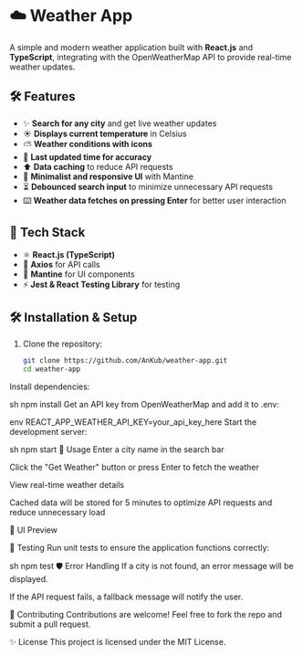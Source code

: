 # ☁️ Weather App

A simple and modern weather application built with **React.js** and **TypeScript**, integrating with the OpenWeatherMap API to provide real-time weather updates.

## 🛠️ Features
- ✨ **Search for any city** and get live weather updates
- ☀️ **Displays current temperature** in Celsius
- ⛅️ **Weather conditions with icons**
- 📅 **Last updated time for accuracy**
- ⬆️ **Data caching** to reduce API requests
- 🎨 **Minimalist and responsive UI** with Mantine
- ⏳ **Debounced search input** to minimize unnecessary API requests
- ⌨️ **Weather data fetches on pressing Enter** for better user interaction

## 📖 Tech Stack
- ⚛️ **React.js (TypeScript)**
- 📂 **Axios** for API calls
- 🌟 **Mantine** for UI components
- ⚡ **Jest & React Testing Library** for testing

## 🛠️ Installation & Setup
1. Clone the repository:
   ```sh
   git clone https://github.com/AnKub/weather-app.git
   cd weather-app
Install dependencies:

sh
npm install
Get an API key from OpenWeatherMap and add it to .env:

env
REACT_APP_WEATHER_API_KEY=your_api_key_here
Start the development server:

sh
npm start
🔎 Usage
Enter a city name in the search bar

Click the "Get Weather" button or press Enter to fetch the weather

View real-time weather details

Cached data will be stored for 5 minutes to optimize API requests and reduce unnecessary load

🎨 UI Preview


🔧 Testing
Run unit tests to ensure the application functions correctly:

sh
npm test
🛡️ Error Handling
If a city is not found, an error message will be displayed.

If the API request fails, a fallback message will notify the user.

💪 Contributing
Contributions are welcome! Feel free to fork the repo and submit a pull request.

✨ License
This project is licensed under the MIT License.

